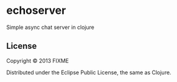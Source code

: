 # echoserver

Simple async chat server in clojure

## License

Copyright © 2013 FIXME

Distributed under the Eclipse Public License, the same as Clojure.
